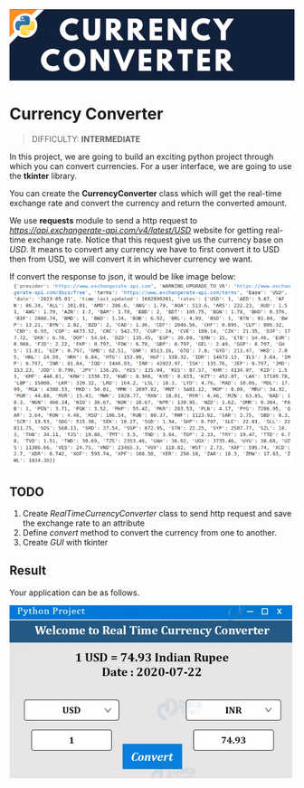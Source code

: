 <img src="./images/currency-converter.png" width="700"/>

# Currency Converter
> DIFFICULTY: **INTERMEDIATE**

In this project, we are going to build an exciting python project through which you can convert currencies. For a user interface, we are going to use the **tkinter** library.  


You can create the **CurrencyConverter** class which will get the real-time exchange rate and convert the currency and return the converted amount.

We use **requests** module to send a http request to *https://api.exchangerate-api.com/v4/latest/USD* website for getting real-time exchange rate. Notice that this request give us the currency base on *USD*. It means to convert any currency we have to first convert it to USD then from USD, we will convert it in whichever currency we want.

If convert the response to json, it would be like image below:  
<img src="./images/request.png" width="700"/>

## TODO

1. Create *RealTimeCurrencyConverter* class to send http request and save the exchange rate to an attribute
2. Define *convert* method to convert the currency from one to another.
3. Create *GUI* with tkinter 

## Result

Your application can be as follows.

<img src="./images/result.png" width="500"/>

